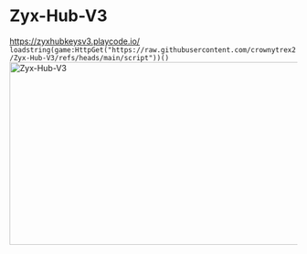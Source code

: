 # Zyx-Hub-V3
https://zyxhubkeysv3.playcode.io/
`loadstring(game:HttpGet("https://raw.githubusercontent.com/crownytrex2/Zyx-Hub-V3/refs/heads/main/script"))()`
<img src="https://socialify.git.ci/crownytrex2/Zyx-Hub-V3/image?custom_description=https%3A%2F%2Fgithub.com%2Fcrownytrex2%2FZyx-Hub-V3&custom_language=Lua&description=1&font=JetBrains+Mono&forks=1&issues=1&language=1&name=1&owner=1&pattern=Solid&pulls=1&stargazers=1&theme=Dark" alt="Zyx-Hub-V3" width="640" height="320" />
